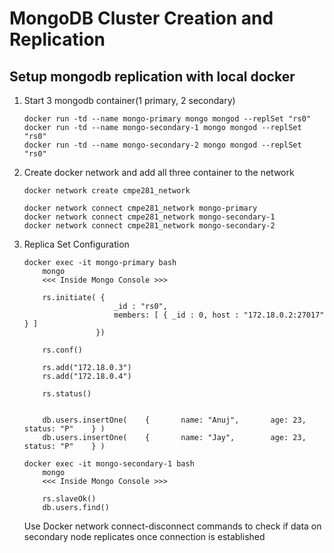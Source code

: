 # MongoDB Cluster Creation and Replication

## Setup mongodb replication with local docker

1. Start 3 mongodb container(1 primary, 2 secondary)
    ```
    docker run -td --name mongo-primary mongo mongod --replSet "rs0"
    docker run -td --name mongo-secondary-1 mongo mongod --replSet "rs0"
    docker run -td --name mongo-secondary-2 mongo mongod --replSet "rs0"
    ```

2. Create docker network and add all three container to the network
    ```
    docker network create cmpe281_network

    docker network connect cmpe281_network mongo-primary
    docker network connect cmpe281_network mongo-secondary-1
    docker network connect cmpe281_network mongo-secondary-2
    ```

3. Replica Set Configuration
    ```
    docker exec -it mongo-primary bash
        mongo
        <<< Inside Mongo Console >>>

        rs.initiate( {
                        _id : "rs0",
                        members: [ { _id : 0, host : "172.18.0.2:27017" } ]
                    })
        
        rs.conf()

        rs.add("172.18.0.3")
        rs.add("172.18.0.4")

        rs.status()


        db.users.insertOne(    {       name: "Anuj",       age: 23,       status: "P"    } )
        db.users.insertOne(    {       name: "Jay",        age: 23,       status: "P"    } )
    ```
    ```
    docker exec -it mongo-secondary-1 bash
        mongo
        <<< Inside Mongo Console >>>

        rs.slaveOk()
        db.users.find()
    ```

    Use Docker network connect-disconnect commands to check if data on secondary node replicates once connection is established
